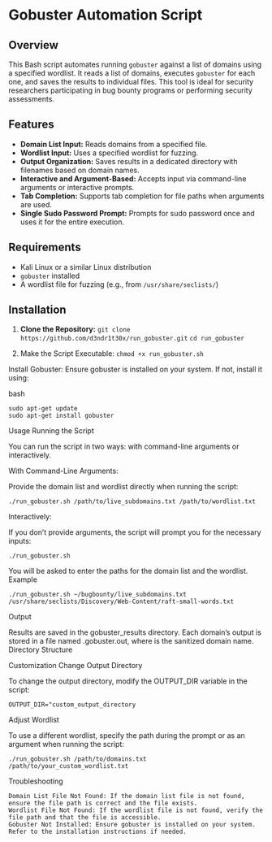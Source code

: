 # Gobuster Automation Script

## Overview

This Bash script automates running `gobuster` against a list of domains using a specified wordlist. It reads a list of domains, executes `gobuster` for each one, and saves the results to individual files. This tool is ideal for security researchers participating in bug bounty programs or performing security assessments.

## Features

- **Domain List Input:** Reads domains from a specified file.
- **Wordlist Input:** Uses a specified wordlist for fuzzing.
- **Output Organization:** Saves results in a dedicated directory with filenames based on domain names.
- **Interactive and Argument-Based:** Accepts input via command-line arguments or interactive prompts.
- **Tab Completion:** Supports tab completion for file paths when arguments are used.
- **Single Sudo Password Prompt:** Prompts for sudo password once and uses it for the entire execution.

## Requirements

- Kali Linux or a similar Linux distribution
- `gobuster` installed
- A wordlist file for fuzzing (e.g., from `/usr/share/seclists/`)

## Installation

1. **Clone the Repository:**
   ```git clone https://github.com/d3ndr1t30x/run_gobuster.git```
   ```cd run_gobuster``` 

2. Make the Script Executable:
   ```chmod +x run_gobuster.sh```

Install Gobuster:
Ensure gobuster is installed on your system. If not, install it using:

bash

    sudo apt-get update
    sudo apt-get install gobuster

Usage
Running the Script

You can run the script in two ways: with command-line arguments or interactively.

With Command-Line Arguments:

Provide the domain list and wordlist directly when running the script:

```./run_gobuster.sh /path/to/live_subdomains.txt /path/to/wordlist.txt```

Interactively:

If you don’t provide arguments, the script will prompt you for the necessary inputs:

```./run_gobuster.sh```

You will be asked to enter the paths for the domain list and the wordlist.
Example

```./run_gobuster.sh ~/bugbounty/live_subdomains.txt /usr/share/seclists/Discovery/Web-Content/raft-small-words.txt```

Output

Results are saved in the gobuster_results directory. Each domain’s output is stored in a file named <domain>.gobuster.out, where <domain> is the sanitized domain name.
Directory Structure


Customization
Change Output Directory

To change the output directory, modify the OUTPUT_DIR variable in the script:

```OUTPUT_DIR="custom_output_directory```

Adjust Wordlist

To use a different wordlist, specify the path during the prompt or as an argument when running the script:

```./run_gobuster.sh /path/to/domains.txt /path/to/your_custom_wordlist.txt```

Troubleshooting

    Domain List File Not Found: If the domain list file is not found, ensure the file path is correct and the file exists.
    Wordlist File Not Found: If the wordlist file is not found, verify the file path and that the file is accessible.
    Gobuster Not Installed: Ensure gobuster is installed on your system. Refer to the installation instructions if needed.
